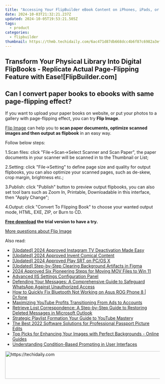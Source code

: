 ```yaml
---
title: "Accessing Your FlipBuilder eBook Content on iPhones, iPads, or Android Phones: A Step-by-Step Guide"
date: 2024-10-03T21:32:21.237Z
updated: 2024-10-05T19:53:21.505Z
tags:
  - product
categories:
  - flipbuilder
thumbnail: https://thmb.techidaily.com/6ac471d87db668dcc4b6f87c6982a3ef4bb37e3fbffe0068ce8a47124a8a8199.jpg
---
```


## Transform Your Physical Library Into Digital FlipBooks - Replicate Actual Page-Flipping Feature with Ease![FlipBuilder.com]

## Can I convert paper books to ebooks with same page-flipping effect?

If you want to upload your paper books on website, or put your photos to a gallery with page-flipping effect, you can try **Flip Image**. 

[Flip Image](https://tools.techidaily.com/flipbuilder/products/) can help you to **scan paper documents, optimize scanned images and then output as flipbook** in an easy way.

Follow below steps:

1.Scan files: click "File->Scan->Select Scanner and Scan Paper", the paper documents in your scanner will be scanned in to the Thumbnail or List;

2.Setting: click "File->Setting" to define page size and quality for output flipbooks, you can also optimize your scanned pages, such as de-skew, crop margin, brightness etc.;

3.Publish: click "Publish" button to preview output flipbooks, you can also set tool bars such as Zoom In, Printable, Downloadable in this interface, then "Apply Change";

4.Output: click "Convert To Flipping Book" to choose your wanted output mode, HTML, EXE, ZIP, or Burn to CD.

**[Free download](https://tools.techidaily.com/flipbuilder/products/) the trial version to have a try.** 

[More questions about Flip Image](https://tools.techidaily.com/flipbuilder/products/)

<ins class="adsbygoogle"
     style="display:block"
     data-ad-format="autorelaxed"
     data-ad-client="ca-pub-7571918770474297"
     data-ad-slot="1223367746"></ins>

<ins class="adsbygoogle"
     style="display:block"
     data-ad-client="ca-pub-7571918770474297"
     data-ad-slot="8358498916"
     data-ad-format="auto"
     data-full-width-responsive="true"></ins>

<span class="atpl-alsoreadstyle">Also read:</span>
<div><ul>
<li><a href="https://instagram-videos.techidaily.com/updated-2024-approved-instagram-tv-deactivation-made-easy/"><u>[Updated] 2024 Approved Instagram TV Deactivation Made Easy</u></a></li>
<li><a href="https://fox-blue.techidaily.com/updated-2024-approved-invent-comical-content/"><u>[Updated] 2024 Approved Invent Comical Content</u></a></li>
<li><a href="https://fox-blue.techidaily.com/updated-2024-approved-play-srt-on-pcos-x/"><u>[Updated] 2024 Approved Play SRT on PC/OS X</u></a></li>
<li><a href="https://extra-skills.techidaily.com/updated-step-by-step-clearing-background-artifacts-in-figma/"><u>[Updated] Step-by-Step Clearing Background Artifacts in Figma</u></a></li>
<li><a href="https://screen-activity-recording.techidaily.com/2024-approved-six-pioneering-steps-for-moving-mov-files-to-win-11/"><u>2024 Approved Six Pioneering Steps for Moving MOV Files to Win 11</u></a></li>
<li><a href="https://fox-tips.techidaily.com/advanced-iis-settings-configuration-panel/"><u>Advanced IIS Settings Configuration Panel</u></a></li>
<li><a href="https://fox-tips.techidaily.com/defending-your-messages-a-comprehensive-guide-to-safeguard-whatsapp-against-unauthorized-access/"><u>Defending Your Messages: A Comprehensive Guide to Safeguard WhatsApp Against Unauthorized Access</u></a></li>
<li><a href="https://fix-guide.techidaily.com/how-to-quickly-fix-bluetooth-not-working-on-asus-rog-phone-8-drfone-by-drfone-fix-android-problems-fix-android-problems/"><u>How to Quickly Fix Bluetooth Not Working on Asus ROG Phone 8 | Dr.fone</u></a></li>
<li><a href="https://youtube-lab.techidaily.com/izing-youtube-profits-transitioning-from-ads-to-accounts/"><u>Maximizing YouTube Profits Transitioning From Ads to Accounts</u></a></li>
<li><a href="https://fox-tips.techidaily.com/retrieve-lost-correspondence-a-step-by-step-guide-to-restoring-deleted-messages-in-microsoft-outlook/"><u>Retrieve Lost Correspondence: A Step-by-Step Guide to Restoring Deleted Messages in Microsoft Outlook</u></a></li>
<li><a href="https://youtube-web.techidaily.com/egic-playlist-formation-your-guide-to-youtube-mastery/"><u>Strategic Playlist Formation Your Guide to YouTube Mastery</u></a></li>
<li><a href="https://fox-tips.techidaily.com/the-best-2022-software-solutions-for-professional-passport-picture-edits/"><u>The Best 2022 Software Solutions for Professional Passport Picture Edits</u></a></li>
<li><a href="https://fox-tips.techidaily.com/top-picks-for-enhancing-your-images-with-perfect-backgrounds-online-guides/"><u>Top Picks for Enhancing Your Images with Perfect Backgrounds - Online Guides</u></a></li>
<li><a href="https://fox-tips.techidaily.com/understanding-condition-based-prompting-in-user-interfaces/"><u>Understanding Condition-Based Prompting in User Interfaces</u></a></li>
</ul></div>

<!-- affiliate ads begin -->
<a href="https://appsumo.8odi.net/c/5597632/2037359/7443" target="_top" id="2037359">
  <img src="//a.impactradius-go.com/display-ad/7443-2037359" border="0" alt="https://techidaily.com" width="728" height="90"/>
</a>
<img height="0" width="0" src="https://appsumo.8odi.net/i/5597632/2037359/7443" style="position:absolute;visibility:hidden;" border="0" />
<!-- affiliate ads end -->

